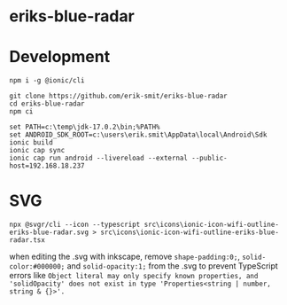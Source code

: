 # eriks-blue-radar

# Development

```
npm i -g @ionic/cli

git clone https://github.com/erik-smit/eriks-blue-radar
cd eriks-blue-radar
npm ci

set PATH=c:\temp\jdk-17.0.2\bin;%PATH%
set ANDROID_SDK_ROOT=c:\users\erik.smit\AppData\local\Android\Sdk
ionic build
ionic cap sync
ionic cap run android --livereload --external --public-host=192.168.18.237
```

# SVG

```
npx @svgr/cli --icon --typescript src\icons\ionic-icon-wifi-outline-eriks-blue-radar.svg > src\icons\ionic-icon-wifi-outline-eriks-blue-radar.tsx
```
when editing the .svg with inkscape, remove `shape-padding:0;`, `solid-color:#000000;` and `solid-opacity:1;` from the .svg to prevent TypeScript errors like `Object literal may only specify known properties, and 'solidOpacity' does not exist in type 'Properties<string | number, string & {}>'.`
